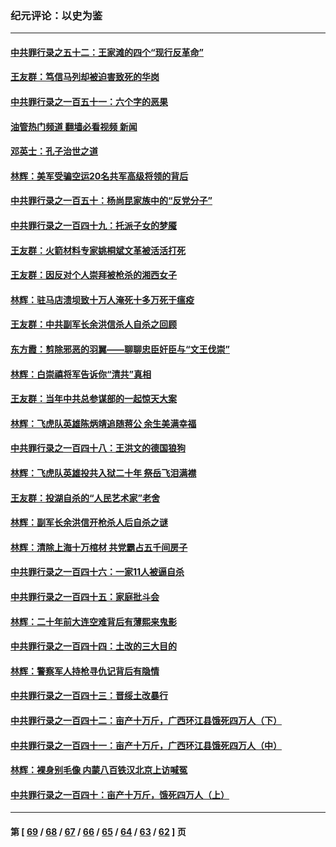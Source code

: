### 纪元评论：以史为鉴
---
#### [中共罪行录之五十二：王家滩的四个“现行反革命”](../../pages/nsc1028/n14056387.md?08210330) 
#### [王友群：笃信马列却被迫害致死的华岗](../../pages/nsc1028/n14053972.md?08210330) 
#### [中共罪行录之一百五十一：六个字的恶果](../../pages/nsc1028/n14053129.md?08210330) 
#### [油管热门频道 翻墙必看视频 新闻](ok?08210330)
#### [邓英士：孔子治世之道](../../pages/nsc1028/n14052210.md?08210330) 
#### [林辉：美军受骗空运20名共军高级将领的背后](../../pages/nsc1028/n14052185.md?08210330) 
#### [中共罪行录之一百五十：杨尚昆家族中的“反党分子”](../../pages/nsc1028/n14051396.md?08210330) 
#### [中共罪行录之一百四十九：托派子女的梦魇](../../pages/nsc1028/n14050027.md?08210330) 
#### [王友群：火箭材料专家姚桐斌文革被活活打死](../../pages/nsc1028/n14048805.md?08210330) 
#### [王友群：因反对个人崇拜被枪杀的湘西女子](../../pages/nsc1028/n14048288.md?08210330) 
#### [林辉：驻马店溃坝致十万人淹死十多万死于瘟疫](../../pages/nsc1028/n14048231.md?08210330) 
#### [王友群：中共副军长余洪信杀人自杀之回顾](../../pages/nsc1028/n14045464.md?08210330) 
#### [东方霞：剪除邪恶的羽翼——聊聊忠臣奸臣与“文王伐崇”](../../pages/nsc1028/n14045501.md?08210330) 
#### [林辉：白崇禧将军告诉你“清共”真相](../../pages/nsc1028/n14044216.md?08210330) 
#### [王友群：当年中共总参谋部的一起惊天大案](../../pages/nsc1028/n14043817.md?08210330) 
#### [林辉：飞虎队英雄陈炳靖追随蒋公 余生美满幸福](../../pages/nsc1028/n14042421.md?08210330) 
#### [中共罪行录之一百四十八：王洪文的德国狼狗](../../pages/nsc1028/n14042070.md?08210330) 
#### [林辉：飞虎队英雄投共入狱二十年 祭岳飞泪满襟](../../pages/nsc1028/n14041446.md?08210330) 
#### [王友群：投湖自杀的“人民艺术家”老舍](../../pages/nsc1028/n14038027.md?08210330) 
#### [林辉：副军长余洪信开枪杀人后自杀之谜](../../pages/nsc1028/n14037038.md?08210330) 
#### [林辉：清除上海十万棺材 共党霸占五千间房子](../../pages/nsc1028/n14033735.md?08210330) 
#### [中共罪行录之一百四十六：一家11人被逼自杀](../../pages/nsc1028/n14032932.md?08210330) 
#### [中共罪行录之一百四十五：家庭批斗会](../../pages/nsc1028/n14031487.md?08210330) 
#### [林辉：二十年前大连空难背后有薄熙来鬼影](../../pages/nsc1028/n14031069.md?08210330) 
#### [中共罪行录之一百四十四：土改的三大目的](../../pages/nsc1028/n14030522.md?08210330) 
#### [林辉：警察军人持枪寻仇记背后有隐情](../../pages/nsc1028/n14029745.md?08210330) 
#### [中共罪行录之一百四十三：晋绥土改暴行](../../pages/nsc1028/n14029965.md?08210330) 
#### [中共罪行录之一百四十二：亩产十万斤，广西环江县饿死四万人（下）](../../pages/nsc1028/n14027911.md?08210330) 
#### [中共罪行录之一百四十一：亩产十万斤，广西环江县饿死四万人（中）](../../pages/nsc1028/n14027089.md?08210330) 
#### [林辉：裸身别毛像 内蒙八百铁汉北京上访喊冤](../../pages/nsc1028/n14026693.md?08210330) 
#### [中共罪行录之一百四十：亩产十万斤，饿死四万人（上）](../../pages/nsc1028/n14026657.md?08210330) 

---
#### 第 [ [69](./69.md?08210330) / [68](./68.md?08210330) / [67](./67.md?08210330) / [66](./66.md?08210330) / [65](./65.md?08210330) / [64](./64.md?08210330) / [63](./63.md?08210330) / [62](./62.md?08210330) ] 页
